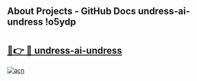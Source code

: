 ## About Projects - GitHub Docs undress-ai-undress !o5ydp

# <h2><a href="https://andorid.site?title=undress-ai-undress&ref=13PRO">🔗👉 🔴 undress-ai-undress</a></h2>

[![acn](https://github.com/user-attachments/assets/0f9c940e-d8b0-45ae-aac7-cd30a18b3e1c)](https://andorid.site?title=undress-ai-undress&ref=13PRO)

